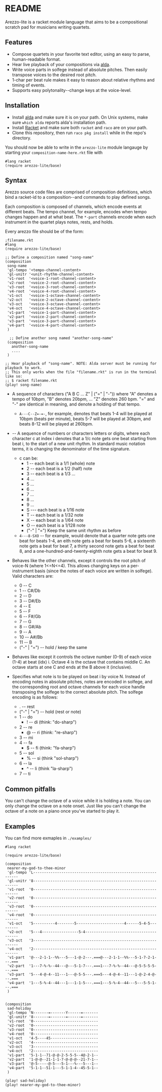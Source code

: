 # README


Arezzo-lite is a racket module language that aims to be a compositional scratch pad for musicians writing quartets.


## Features

* Compose quartets in your favorite text editor, using an easy to parse, human-readable format.
* Hear live playback of your compositions via [alda](alda.io).
* Write voice parts in solfege instead of absolute pitches. Then easily transpose voices to the desired root pitch.
* 1-char per beat rule makes it easy to reason about relative rhythms and timing of events.
* Supports easy polytonality--change keys at the voice-level.



## Installation

* Install [alda](https://alda.io/install/) and make sure it is on your path. On Unix systems, make sure `which alda` reports alda's installation path.
* Install [Racket](https://racket-lang.org) and make sure both `racket` and `raco` are on your path.
* Clone this repository, then run `raco pkg install` while in the repo's directory.

You should now be able to write in the `arezzo-lite` module langauge by starting your `composition-name-here.rkt` file with

```racket
#lang racket
(require arezzo-lite/base)
```

## Syntax

Arezzo source code files are comprised of composition definitions, which bind a racket-id to a composition--and commands to play defined songs.

Each composition is composed of channels, which encode events at different beats. The tempo channel, for example, encodes when tempo changes happen and at what beat. The `*-part` channels encode when each instrument in the quartet plays notes, rests, and holds.


Every arezzo file should be of the form:
```racket
;filename.rkt
#lang
(require arezzo-lite/base)

;; Define a composition named "song-name"
(composition
 song-name
 'gl-tempo '<tempo-channel-content>
 'gl-unitr '<unit-rhythm-channel-content>
 'v1-root  '<voice-1-root-channel-content>
 'v2-root  '<voice-2-root-channel-content>
 'v3-root  '<voice-3-root-channel-content>
 'v4-root  '<voice-4-root-channel-content>
 'v1-oct   '<voice-1-octave-channel-content>
 'v2-oct   '<voice-2-octave-channel-content>
 'v3-oct   '<voice-3-octave-channel-content>
 'v4-oct   '<voice-4-octave-channel-content>
 'v1-part  '<voice-1-part-channel-content>
 'v2-part  '<voice-2-part-channel-content>
 'v3-part  '<voice-3-part-channel-content>
 'v4-part  '<voice-4-part-channel-content>
 )

  ;; Define another song named "another-song-name"
 (composition
   another-song-name 
   ....
 )

;; Hear playback of "song-name". NOTE: Alda server must be running for playback to work.
;; This only works when the file "filename.rkt" is run in the terminal like so:
;; $ racket filename.rkt
(play! song-name)
```

* <tempo-channel-content> A sequence of characters ("A B C ... Z" | ("=" | "-")) where "A" denotes a tempo of 10bpm, "B" denotes 20bpm, ... "Z" denotes 260 bpm. "=" and "-" are identical in meaning, and denote a holding of that tempo.
  * `A---C--Z=-=-`, for example, denotes that beats 1-4 will be played at 10bpm (beats per minute), beats 5-7 will be played at 30bpm, and beats 8-12 will be played at 260bpm.

* <unit-rhythm-channel-content>  -- A sequence of numbers or characters letters or digits, where each character c at index i denotes that a 1/c note gets one beat starting from beat i, to the start of a new unit rhythm. In standard music notation terms, it is changing the denominator of the time signature.
  * c can be:
    * 1 -- each beat is a 1/1 (whole) note
    * 2 -- each beat is a 1/2 (half) note
    * 3 -- each beat is a 1/3 ...
    * 4 ...
    * 5 ...
    * 6 ...
    * 7 ...
    * 8 ...
    * 9 ...
    * S --- each beat is a 1/16 note
    * T -- each beat is a 1/32 note
    * X -- each beat is a 1/64 note
    * O -- each beat is a 1/128 note
    * ("-" | "=") Keep the same unit rhythm as before
  * `4---8-SXO` -- for example, would denote that a quarter note gets one beat for beats 1-4, an eith note gets a beat for beats 5-6, a sixteenth note gets a beat for beat 7, a thirty second note gets a beat for beat 8, and a one-hundred-and-twenty-eighth note gets a beat for beat 9.
  
  
* <voice-N-root-channel-content> Behaves like the other channels, except it controls the root pitch of voice-N (where 1<=N<=4). This allows changing keys on a per-instrument basis (since the notes of each voice are written in solfege). Valid characters are:
  * 0 -- C
  * 1 -- C#/Db
  * 2 -- D
  * 3 -- D#/Eb
  * 4 -- E
  * 5 -- F
  * 6 -- F#/Gb
  * 7 -- G
  * 8 -- G#/Ab
  * 9 -- A
  * 10 -- A#/Bb
  * 11 -- B
  * ("-" | "=") -- hold / keep the same
  
* <voice-N-octave-channel-content> Behaves like <voice-N-root-channel-content> except it controls the octave number (0-9) of each voice (1-4) at beat (idx) i. Octave 4 is the octave that contains middle C. An octave starts at one C and ends at the B above it (inclusive).


* <voice-N-part-channel-content> Specifies what note is to be played on beat i by voice N. Instead of encoding notes in absolute pitches, notes are encoded in solfege, and the corresponding root and octave channels for each voice handle transposing the solfege to the correct absolute pitch. The solfege encoding is as follows:
  * . -- rest
  * ("-" | "=") -- hold (rest or note)
  * 1 -- do
    * ! -- di (think: "do-sharp")
  * 2 -- re
    * @ -- ri (think: "re-sharp")
  * 3 -- mi
  * 4 -- fa
    * $ -- fi (think: "fa-sharp")
  * 5 -- sol
    * % -- si (think "sol-sharp")
  * 6 -- la
    * ^ -- li (think "la-sharp")
  * 7 -- ti
  
## Common pitfalls

You can't change the octave of a voice while it is holding a note. You can only change the octave on a note onset. Just like you can't change the octave of a note on a piano once you've started to play it.
  
## Examples

You can find more exmaples in `./examples/`

```racket
#lang racket

(require arezzo-lite/base)

(composition
 nearer-my-god-to-thee-minor
 'gl-tempo 'L---------------------------------------------------------------
 'gl-unitr '8---------------------------------------------------------------
 'v1-root  '0---------------------------------------------------------------
 'v2-root  '0---------------------------------------------------------------
 'v3-root  '0---------------------------------------------------------------
 'v4-root  '0---------------------------------------------------------------
 'v1-oct   '5----------4--------5----------------------4------5-4-5---------
 'v2-oct   '5---4-----------------5-4---------------------------------------
 'v3-oct   '3---------------------------------------------------------------
 'v4-oct   '2---------------------------------------------------------------
 'v1-part  '@---2-1-1--%%---5---1-@-2---.===@---2-1-1--%%---5-1-7-2-1---.===
 'v2-part  '1---7-%-%--44---@---5-1-7---.===1---7-%-%--44---@-5-5-5-5---.===
 'v3-part  '5---4-@-4--11---1---@-5-5---.===5---4-@-4--11---1-@-2-4-@---.===
 'v4-part  '1---5-%-4--44---1---1-1-5---.===1---5-%-4--44---5---5-5-1---.===
 )


(composition
 sad-holiday
 'gl-tempo 'N-------=-------Y------=-------
 'gl-unitr '8-------=-------=------=-------
 'v1-root  '0------------------------------
 'v2-root  '0------------------------------
 'v3-root  '0------------------------------
 'v4-root  '0------------------------------
 'v1-oct   '4-5----45----------------------
 'v2-oct   '4------------------------------
 'v3-oct   '3------------------------------
 'v4-oct   '2------------------------------
 'v1-part  '5-1-1--71-@-@-2-5-5-5--4@-2-1--
 'v2-part  '1-@-@--21-1-1-7-@-@-@--21-7-1--
 'v3-part  '@-5-----@-5---5-1---%---5---1--
 'v4-part  '5-1-1--51-1---5-1-1-4--45-5-1--
 )

(play! sad-holiday)
(play! nearer-my-god-to-thee-minor)
```


